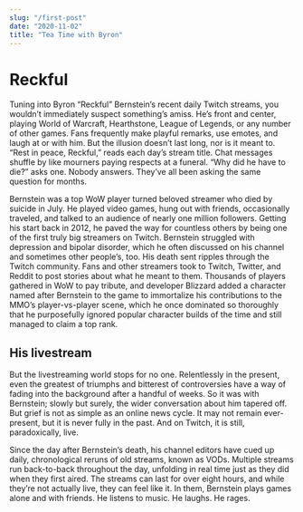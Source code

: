 ```yaml
---
slug: "/first-post"
date: "2020-11-02"
title: "Tea Time with Byron"
---
```


# Reckful

Tuning into Byron “Reckful” Bernstein’s recent daily Twitch streams, you wouldn’t immediately suspect something’s amiss. He’s front and center, playing World of Warcraft, Hearthstone, League of Legends, or any number of other games. Fans frequently make playful remarks, use emotes, and laugh at or with him. But the illusion doesn’t last long, nor is it meant to. “Rest in peace, Reckful,” reads each day’s stream title. Chat messages shuffle by like mourners paying respects at a funeral. “Why did he have to die?” asks one. Nobody answers. They’ve all been asking the same question for months.

Bernstein was a top WoW player turned beloved streamer who died by suicide in July. He played video games, hung out with friends, occasionally traveled, and talked to an audience of nearly one million followers. Getting his start back in 2012, he paved the way for countless others by being one of the first truly big streamers on Twitch. Bernstein struggled with depression and bipolar disorder, which he often discussed on his channel and sometimes other people’s, too. His death sent ripples through the Twitch community. Fans and other streamers took to Twitch, Twitter, and Reddit to post stories about what he meant to them. Thousands of players gathered in WoW to pay tribute, and developer Blizzard added a character named after Bernstein to the game to immortalize his contributions to the MMO’s player-vs-player scene, which he once dominated so thoroughly that he purposefully ignored popular character builds of the time and still managed to claim a top rank.

## His livestream

But the livestreaming world stops for no one. Relentlessly in the present, even the greatest of triumphs and bitterest of controversies have a way of fading into the background after a handful of weeks. So it was with Bernstein; slowly but surely, the wider conversation about him tapered off. But grief is not as simple as an online news cycle. It may not remain ever-present, but it is never fully in the past. And on Twitch, it is still, paradoxically, live.

Since the day after Bernstein’s death, his channel editors have cued up daily, chronological reruns of old streams, known as VODs. Multiple streams run back-to-back throughout the day, unfolding in real time just as they did when they first aired. The streams can last for over eight hours, and while they’re not actually live, they can feel like it. In them, Bernstein plays games alone and with friends. He listens to music. He laughs. He rages.
